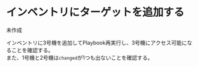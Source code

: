 # インベントリにターゲットを追加する

未作成

インベントリに3号機を追加してPlaybook再実行し、3号機にアクセス可能になることを確認する。  
また、1号機と2号機は`changed`が1つも出ないことを確認する。
